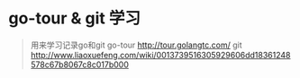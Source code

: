 go-tour & git 学习
=======
> 用来学习记录go和git
> go-tour <http://tour.golangtc.com/>
> git <http://www.liaoxuefeng.com/wiki/0013739516305929606dd18361248578c67b8067c8c017b000>

